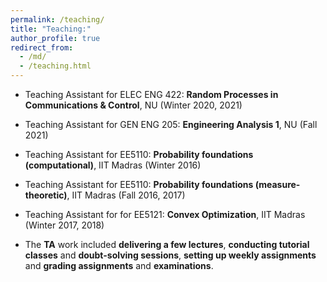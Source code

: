 ```yaml
---
permalink: /teaching/
title: "Teaching:"
author_profile: true
redirect_from: 
  - /md/
  - /teaching.html
---
```


* Teaching Assistant for ELEC ENG 422: **Random Processes in Communications & Control**, NU (Winter 2020, 2021)
* Teaching Assistant for GEN ENG 205: **Engineering Analysis 1**, NU (Fall 2021)
* Teaching Assistant for EE5110: **Probability foundations (computational)**, IIT Madras (Winter 2016)
* Teaching Assistant for EE5110: **Probability foundations (measure-theoretic)**, IIT Madras (Fall 2016, 2017)
* Teaching Assistant for for EE5121: **Convex Optimization**, IIT Madras (Winter 2017, 2018)


* The **TA** work included **delivering a few lectures**, **conducting tutorial classes** and **doubt-solving sessions**, **setting up weekly assignments** and **grading assignments** and **examinations**.
